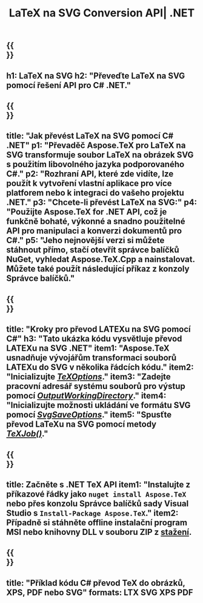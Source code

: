﻿---
translation: true
template: /_templates/_conversion-child-net.md
title: LaTeX na SVG Conversion API| .NET
description: Funkce převodu LaTeX na SVG. Integrujte tuto místní knihovnu .NET do svého projektu nebo použijte multiplatformní aplikace pro převod LaTeXu na SVG.
keywords: latex do svg api net, latex2svg integrovat c#
url: /net/conversion/latex-to-svg/
family: tex
platformtag: net
feature: conversion
informat: LATEX
outformat: SVG
otherformats: BMP PNG JPEG TIFF PDF XPS
---

{{<section banner>}}
---
h1: LaTeX na SVG
h2: "Převeďte LaTeX na SVG pomocí řešení API pro C# .NET."
---

{{<section overview>}}
---
title: "Jak převést LaTeX na SVG pomocí C# .NET"
p1: "Převaděč Aspose.TeX pro LaTeX na SVG transformuje soubor LaTeX na obrázek SVG s použitím libovolného jazyka podporovaného C#."
p2: "Rozhraní API, které zde vidíte, lze použít k vytvoření vlastní aplikace pro více platforem nebo k integraci do vašeho projektu .NET."
p3: "Chcete-li převést LaTeX na SVG:"
p4: "Použijte Aspose.TeX for .NET API, což je funkčně bohaté, výkonné a snadno použitelné API pro manipulaci a konverzi dokumentů pro C#."
p5: "Jeho nejnovější verzi si můžete stáhnout přímo, stačí otevřít správce balíčků NuGet, vyhledat Aspose.TeX.Cpp a nainstalovat. Můžete také použít následující příkaz z konzoly Správce balíčků."
---

{{<section feature1>}}
---
title: "Kroky pro převod LATEXu na SVG pomocí C#"
h3: "Tato ukázka kódu vysvětluje převod LATEXu na SVG .NET"
item1: "Aspose.TeX usnadňuje vývojářům transformaci souborů LATEXu do SVG v několika řádcích kódu."
item2: "Inicializujte [*TeXOptions*](https://reference.aspose.com/tex/net/aspose.tex/texoptions/)."
item3: "Zadejte pracovní adresář systému souborů pro výstup pomocí [*OutputWorkingDirectory*](https://reference.aspose.com/tex/net/aspose.tex/texoptions/outputworkingdirectory/)."
item4: "Inicializujte možnosti ukládání ve formátu SVG pomocí [*SvgSaveOptions*](https://reference.aspose.com/tex/net/aspose.tex.presentation.image/svgsaveoptions/)."
item5: "Spusťte převod LaTeXu na SVG pomocí metody [*TeXJob()*](https://reference.aspose.com/tex/net/aspose.tex/texjob/)."
---

{{<section feature2>}}
---
title: Začněte s .NET TeX API
item1: "Instalujte z příkazové řádky jako ```nuget install Aspose.TeX``` nebo přes konzolu Správce balíčků sady Visual Studio s ```Install-Package Aspose.TeX```."
item2: Případně si stáhněte offline instalační program MSI nebo knihovny DLL v souboru ZIP z [stažení](https://releases.aspose.com/tex/net).
---

{{<section widget>}}
---
title: "Příklad kódu C# převod TeX do obrázků, XPS, PDF nebo SVG"
formats: LTX SVG XPS PDF
---
